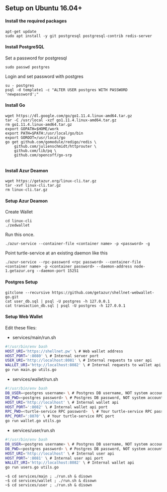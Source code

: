 
## Setup on Ubuntu 16.04+

#### Install the required packages

```
apt-get update
sudo apt install -y git postgresql postgresql-contrib redis-server	
```
#### Install PostgreSQL

Set a password for postgresql
```
sudo passwd postgres
```

Login and set password with postgres 
```
su - postgres
psql -d template1 -c "ALTER USER postgres WITH PASSWORD 'newpassword';"
```


#### Install Go

```
wget https://dl.google.com/go/go1.11.4.linux-amd64.tar.gz
tar -C /usr/local -xzf go1.11.4.linux-amd64.tar.gz
rm go1.11.4.linux-amd64.tar.gz
export GOPATH=$HOME/work
export PATH=$PATH:/usr/local/go/bin
export GOROOT=/usr/local/go
go get github.com/gomodule/redigo/redis \
	github.com/julienschmidt/httprouter \
	github.com/lib/pq \
	github.com/opencoff/go-srp
	
```

#### Install Azur Deamon
```
wget https://getazur.org/linux-cli.tar.gz
tar -xvf linux-cli.tar.gz
rm linux-cli.tar.gz
```

#### Setup Azur Deamon

Create Wallet

```
cd linux-cli
./zedwallet
```


Run this once.
```
./azur-service --container-file <container name> -p <password> -g
```

Point turtle-service at an existing daemon like this
```
./azur-service --rpc-password <rpc password> --container-file <container name> -p <container password> --daemon-address node-1.getazur.org --daemon-port 15251
```


#### Postgres Setup

```
gitclone --recursive https://github.com/getazur/shellnet-webwallet-go.git
cat user_db.sql | psql -U postgres -h 127.0.0.1
cat transaction_db.sql | psql -U postgres -h 127.0.0.1
```

#### Setup Web Wallet

Edit these files:
* services/main/run.sh  
```bash
#!/usr/bin/env bash
HOST_URI='https://shellnet.pw' \ # Web wallet address
HOST_PORT=':8080' \ # Internal server port
USER_URI='http://localhost:8081' \ # Internal requests to user api
WALLET_URI='http://localhost:8082' \ # Internal requests to wallet api
go run main.go utils.go
```
* services/wallet/run.sh  
```bash
#!/usr/bin/env bash
DB_USER=<postgres username> \ # Postgres DB username, NOT system account username
DB_PWD=<postgres password> \ # Postgres DB password, NOT system account password
HOST_URI='http://localhost' \ # Internal wallet api
HOST_PORT=':8082' \ # Internal wallet api port
RPC_PWD=<turtle-service RPC password>  \ # Your turtle-service RPC password
RPC_PORT=':8070' \ # Your turtle-service RPC port
go run wallet.go utils.go
```
* services/user/run.sh  
```bash
#!/usr/bin/env bash
DB_USER=<postgres username> \ # Postgres DB username, NOT system account username
DB_PWD=<postgres password> \ # Postgres DB password, NOT system account password
HOST_URI='http://localhost' \ # Internal user api
HOST_PORT=':8081' \ # Internal user api port
WALLET_URI='http://localhost:8082' \ # Internal wallet api
go run users.go utils.go
```

`~$ cd services/main ; ./run.sh & disown`  
`~$ cd services/wallet ; ./run.sh & disown`  
`~$ cd services/user ; ./run.sh & disown` 
